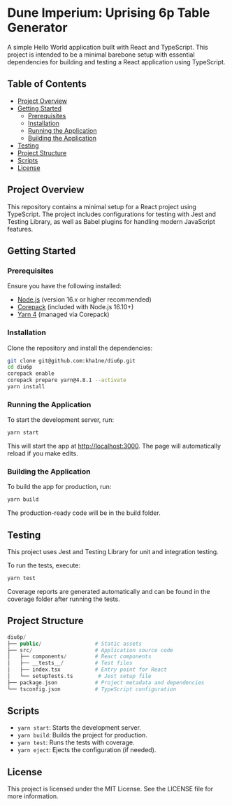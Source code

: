 # Dune Imperium: Uprising 6p Table Generator

A simple Hello World application built with React and TypeScript. This project is intended to be a minimal barebone setup with essential dependencies for building and testing a React application using TypeScript.

## Table of Contents

- [Project Overview](#project-overview)
- [Getting Started](#getting-started)
  - [Prerequisites](#prerequisites)
  - [Installation](#installation)
  - [Running the Application](#running-the-application)
  - [Building the Application](#building-the-application)
- [Testing](#testing)
- [Project Structure](#project-structure)
- [Scripts](#scripts)
- [License](#license)

## Project Overview

This repository contains a minimal setup for a React project using TypeScript. The project includes configurations for testing with Jest and Testing Library, as well as Babel plugins for handling modern JavaScript features.

## Getting Started

### Prerequisites

Ensure you have the following installed:

- [Node.js](https://nodejs.org/en/) (version 16.x or higher recommended)
- [Corepack](https://nodejs.org/api/corepack.html) (included with Node.js 16.10+)
- [Yarn 4](https://yarnpkg.com/) (managed via Corepack)

### Installation

Clone the repository and install the dependencies:

```bash
git clone git@github.com:kha1ne/diu6p.git
cd diu6p
corepack enable
corepack prepare yarn@4.8.1 --activate
yarn install
```

### Running the Application

To start the development server, run:

```bash
yarn start
```

This will start the app at <http://localhost:3000>. The page will automatically reload if you make edits.

### Building the Application

To build the app for production, run:

```bash
yarn build
```

The production-ready code will be in the build folder.

## Testing

This project uses Jest and Testing Library for unit and integration testing.

To run the tests, execute:

```bash
yarn test
```

Coverage reports are generated automatically and can be found in the coverage folder after running the tests.

## Project Structure

```php
diu6p/
├── public/                 # Static assets
├── src/                    # Application source code
│   ├── components/         # React components
│   ├── __tests__/          # Test files
│   ├── index.tsx           # Entry point for React
│   └── setupTests.ts        # Jest setup file
├── package.json            # Project metadata and dependencies
└── tsconfig.json           # TypeScript configuration
```

## Scripts

- `yarn start`: Starts the development server.
- `yarn build`: Builds the project for production.
- `yarn test`: Runs the tests with coverage.
- `yarn eject`: Ejects the configuration (if needed).

## License

This project is licensed under the MIT License. See the LICENSE file for more information.

